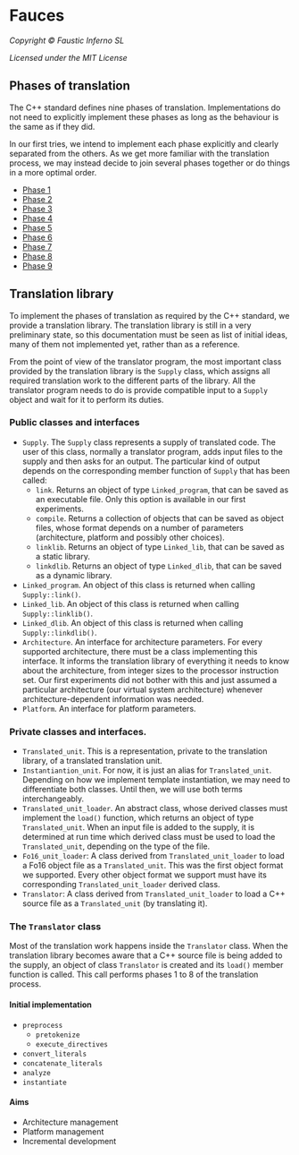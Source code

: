 # Fauces

*Copyright © Faustic Inferno SL*

*Licensed under the MIT License*

## Phases of translation

The C++ standard defines nine phases of translation. Implementations do not need to explicitly implement these phases as long as the behaviour is the same as if they did.

In our first tries, we intend to implement each phase explicitly and clearly separated from the others. As we get more familiar with the translation process, we may instead decide to join several phases together or do things in a more optimal order.

* [Phase 1](phase1.md)
* [Phase 2](phase2.md)
* [Phase 3](phase3.md)
* [Phase 4](phase4.md)
* [Phase 5](phase5.md)
* [Phase 6](phase6.md)
* [Phase 7](phase7.md)
* [Phase 8](phase8.md)
* [Phase 9](phase9.md)

##  Translation library

To implement the phases of translation as required by the C++ standard, we provide a translation library. The translation library is still in a very preliminary state, so this documentation must be seen as list of initial ideas, many of them not implemented yet, rather than as a reference.

From the point of view of the translator program, the most important class provided by the translation library is the `Supply` class, which assigns all required translation work to the different parts of the library. All the translator program needs to do is provide compatible input to a `Supply` object and wait for it to perform its duties.

### Public classes and interfaces

* `Supply`. The `Supply` class represents a supply of translated code. The user of this class, normally a translator program, adds input files to the supply and then asks for an output. The particular kind of output depends on the corresponding member function of `Supply` that has been called:
    * `link`. Returns an object of type `Linked_program`, that can be saved as an executable file. Only this option is available in our first experiments.
    * `compile`. Returns a collection of objects that can be saved as object files, whose format depends on a number of parameters (architecture, platform and possibly other choices).
    * `linklib`. Returns an object of type `Linked_lib`, that can be saved as a static library.
    * `linkdlib`.  Returns an object of type `Linked_dlib`, that can be saved as a dynamic library.
* `Linked_program`. An object of this class is returned when calling `Supply::link()`.
* `Linked_lib`. An object of this class is returned when calling `Supply::linklib()`.
* `Linked_dlib`. An object of this class is returned when calling `Supply::linkdlib()`.
* `Architecture`. An interface for architecture parameters. For every supported architecture, there must be a class implementing this interface. It informs the translation library of everything it needs to know about the architecture, from integer sizes to the processor instruction set. Our first experiments did not bother with this and just assumed a particular architecture (our virtual system architecture) whenever architecture-dependent information was needed.
* `Platform`. An interface for platform parameters.

### Private classes and interfaces.

* `Translated_unit`. This is a representation, private to the translation library, of a translated translation unit.
* `Instantiantion_unit`. For now, it is just an alias for `Translated_unit`. Depending on how we implement template instantiation, we may need to differentiate both classes. Until then, we will use both terms interchangeably.
* `Translated_unit_loader`. An abstract class, whose derived classes must implement the `load()` function, which returns an object of type `Translated_unit`. When an input file is added to the supply, it is determined at run time which derived class must be used to load the `Translated_unit`, depending on the type of the file.
* `Fo16_unit_loader`: A class derived from `Translated_unit_loader` to load a Fo16 object file as a `Translated_unit`. This was the first object format we supported. Every other object format we support must have its corresponding `Translated_unit_loader` derived class.
* `Translator`: A class derived from `Translated_unit_loader` to load a C++ source file as a `Translated_unit` (by translating it).

### The `Translator` class

Most of the translation work happens inside the `Translator` class. When the translation library becomes aware that a C++ source file is being added to the supply, an object of class `Translator` is created and its `load()` member function is called. This call performs phases 1 to 8 of the translation process.

#### Initial implementation

* `preprocess`
    * `pretokenize`
    * `execute_directives`
* `convert_literals`
* `concatenate_literals`
* `analyze`
* `instantiate`

#### Aims

* Architecture management
* Platform management
* Incremental development
